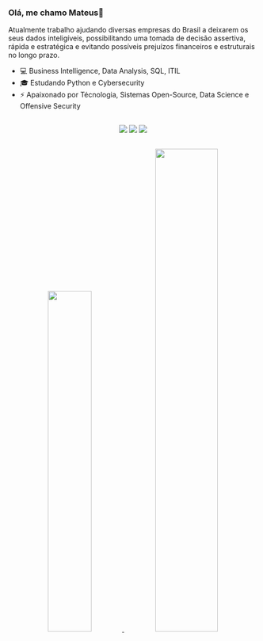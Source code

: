 ### Olá, me chamo Mateus👋

Atualmente trabalho ajudando diversas empresas do Brasil a deixarem os seus dados inteligíveis, possibilitando uma tomada de decisão assertiva, rápida e estratégica e evitando possíveis prejuízos financeiros e estruturais no longo prazo.

- 💻 Business Intelligence, Data Analysis, SQL, ITIL 
- 🎓 Estudando Python e Cybersecurity 
- ⚡ Apaixonado por Técnologia, Sistemas Open-Source, Data Science e Offensive Security

##
<div align="center"> 
    <a href="https://www.linkedin.com/in/mateus-albuquerque-rosa-49709520b/" target="_blank"><img src="https://img.shields.io/badge/-LinkedIn-%230077B5?style=for-the-badge&logo=linkedin&logoColor=white" target="_blank"></a>
  <a href = "mailto:mateus.albuquerque.rosa@gmail.com"><img src="https://img.shields.io/badge/-Gmail-%23333?style=for-the-badge&logo=gmail&logoColor=white" target="_blank"></a>
  <a href="https://www.instagram.com/_albuquerque.mateus/" target="_blank"><img src="https://img.shields.io/badge/-Instagram-%23E4405F?style=for-the-badge&logo=instagram&logoColor=white" target="_blank"></a>
</div>

## 
<div align="center">
  <a href="https://github.com/mateus-albuquerque">
  <img width="42%" src="https://github-readme-stats.vercel.app/api?username=mateus-albuquerque&show_icons=true&theme=tokyonight"/>
  <img width="50%" src="https://github-readme-stats.vercel.app/api/top-langs/?username=mateus-albuquerque&layout=compact&theme=tokyonight"/>
</div>
